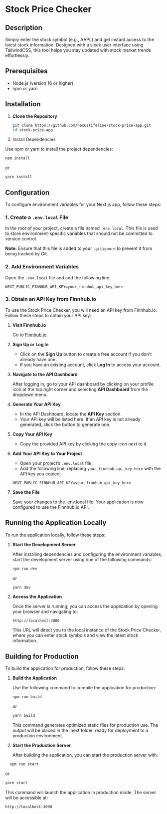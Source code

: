 # Stock Price Checker

## Description

Simply enter the stock symbol (e.g., AAPL) and get instant access to the latest stock information. Designed with a sleek user interface using TailwindCSS, this tool helps you stay updated with stock market trends effortlessly.

## Prerequisites

- Node.js (version 16 or higher)
- npm or yarn

## Installation

1. **Clone the Repository**

   ```bash
   git clone https://github.com/nexuslifeline/stock-price-app.git
   cd stock-price-app
   ```

2. Install Dependencies

Use npm or yarn to install the project dependencies:

```bash
npm install
```

or

```bash
yarn install
```

## Configuration

To configure environment variables for your Next.js app, follow these steps:

### 1. Create a `.env.local` File

In the root of your project, create a file named `.env.local`. This file is used to store environment-specific variables that should not be committed to version control.

**Note:** Ensure that this file is added to your `.gitignore` to prevent it from being tracked by Git.

### 2. Add Environment Variables

Open the `.env.local` file and add the following line:

```env
NEXT_PUBLIC_FINNHUB_API_KEY=your_finnhub_api_key_here
```

### 3. Obtain an API Key from Finnhub.io

To use the Stock Price Checker, you will need an API key from Finnhub.io. Follow these steps to obtain your API key:

1. **Visit Finnhub.io**

   Go to [Finnhub.io](https://finnhub.io/).

2. **Sign Up or Log In**

   - Click on the **Sign Up** button to create a free account if you don't already have one.
   - If you have an existing account, click **Log In** to access your account.

3. **Navigate to the API Dashboard**

   After logging in, go to your API dashboard by clicking on your profile icon at the top right corner and selecting **API Dashboard** from the dropdown menu.

4. **Generate Your API Key**

   - In the API Dashboard, locate the **API Key** section.
   - Your API key will be listed here. If an API key is not already generated, click the button to generate one.

5. **Copy Your API Key**

   - Copy the provided API key by clicking the copy icon next to it.

6. **Add Your API Key to Your Project**

   - Open your project’s `.env.local` file.
   - Add the following line, replacing `your_finnhub_api_key_here` with the API key you copied:

   ```env
   NEXT_PUBLIC_FINNHUB_API_KEY=your_finnhub_api_key_here
   ```

7. **Save the File**

   Save your changes to the .env.local file. Your application is now configured to use the Finnhub.io API.

## Running the Application Locally

To run the application locally, follow these steps:

1. **Start the Development Server**

   After installing dependencies and configuring the environment variables, start the development server using one of the following commands:

   ```bash
   npm run dev
   ```

   or

   ```bash
   yarn dev
   ```

2. **Access the Application**

   Once the server is running, you can access the application by opening your browser and navigating to:

   ```
   http://localhost:3000
   ```

   This URL will direct you to the local instance of the Stock Price Checker, where you can enter stock symbols and view the latest stock information.

## Building for Production

To build the application for production, follow these steps:

1. **Build the Application**

   Use the following command to compile the application for production:

   ```bash
   npm run build
   ```

   or

   ```bash
   yarn build
   ```

   This command generates optimized static files for production use. The output will be placed in the .next folder, ready for deployment to a production environment.

2. **Start the Production Server**

   After building the application, you can start the production server with:

 ```bash
   npm run start
   ```

   or

   ```bash
   yarn start
   ```

   This command will launch the application in production mode. The server will be accessible at:

   ```
   http://localhost:3000
   ```